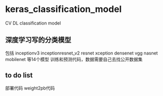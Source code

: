 # keras_classification_model
CV DL classification model

## 深度学习写的分类模型
包括
inceptionv3
inceptionresnet_v2
resnet
xception
densenet
vgg
nasnet
mobilenet
等14个模型
训练和预测代码，数据需要自己去找公开数据集

## to do list
部署代码
weight2pb代码


